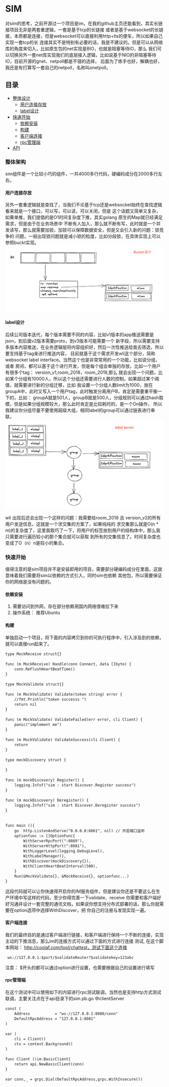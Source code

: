 # SIM
对sim的思考，之前开源过一个项目是im，在我的github主页还能看到，其实长链接项目无非是两套重逻辑，一套是基于tcp的长链接
或者是基于websocket的长链接，本质都是连接，但是websocket可以直接利用http+tls的便车，所以如果自己实现一套tcp的长
连接其实不是特别有必要的话，我是不建议的。但是可以从网络库的角度来切入，比如原生包的net实现是BIO，也就是阻塞等待IO，那么
我们可以切换另外一套net库实现我们的底层接入逻辑，比如说基于NIO的非阻塞等待IO，目前开源的gnet、netpoll都是不错的选择，
后面为了练手也好，解耦也好，我还是有打算写一套自己的netpoll，名称叫snetpoll。

## 目录
- [整体设计](##整体设计)
  - [用户连接存放](####用户连接存放)
  - [label设计](####label设计)
- [快速开始](##快速开始)
  - [依赖安装](####依赖安装)
  - [构建](####构建)
  - [客户端连接](####客户端连接)
  - [rpc管理端](####rpc管理)
 - [API](##API)

### 整体架构
sim组件是一个比较小巧的组件，一共4000多行代码，硬编码成分在2000多行左右，

#### 用户连接存放
另外一套重逻辑就是查找了，当我们不论基于tcp还是websocket始终在查找逻辑看来就是一个接口，可以写，可以读，可以关闭。但是
这个话题又简单又复杂，如果单推，我们提倡的是O1时间复杂度下推，其实golang 原生的Map就已经满足需求，但是由于在业务场景中
不断有人加入，那么就不断有写，此时就是一个并发读写，那么就需要加锁，加锁可以保障数据安全，但是又会引入新的问题：锁竞争的
问题，一般出现锁问题就是减小锁的粒度，比如分段锁，在具体实现上可以参照buckt实现。
![img](./images/img.png)

#### label设计
后续公司版本迭代，每个版本需要不同的内容，比如v1版本的app推送需要是json，到后面v2版本需要proto，到v3版本可能需要一个
新字段，所以需要支持多版本内容推送，在业务逻辑层将内容组织好，然后一次性推送给我去筛选，所以要支持基于tag来进行推送内容，
目前就基于这个需求开发wli这个部分，简称websocket label interface。当然这个也是非常常用的一个功能，比如说分组，或者
房间，都可以基于这个进行开发，但是每个组会单独的存放，比如一个用户有很多个tag： version_v1,room_2018，room_2019,那么
就会出现一个问题，比如某个分组有10000人，所以这个分组还需要进行人数的控制，如果超过某个阈值，就需要进行新的分组迁移，比如
我设置一个分组人数limit为1000，放在groupA中，此时又写入一个用户tag，此时触发分离用户B，肯定是需要重平衡一下的，比如：
groupA就是501人，groupB就是500人，分组规则可以通过hash取模，但是如果分组规模较大，那么此时肯定是比较耗时的，是一个On操作，
所以我建议你分组尽量不要使用超级大组，相同label的group可以通过链表进行串联，
![img](./images/img_1.png)



wli 出现后还会出现一个这样的问题：我需要给room_2018 且 version_v2的所有用户发送信息，这就是一个求交集的方案了，如果纯纯的
求交集那么就是O(n * m)的复杂度了，这里我取巧了一下，将用户的标签放到用户的结构体中，那么我只需要进行遍历较小的那个集合就可以获取
到所有的交集信息了。时间复杂度也变成了O（n）n是较小的集合。
### 快速开始
值得注意的是sim项目并不是安装即用的项目，需要部分硬编码成分在里面，这就意味着我们需要将sim以依赖的方式引入，同时sim也依赖
其他包，所以需要保证你的网络是没有问题的。
#### 依赖安装
1. 需要访问到外网，存在部分依赖用国内网络很难拉下来
2. 操作系统： 推荐Ubuntu

#### 构建
单独启动一个项目，将下面的内容拷贝到你的可执行程序中，引入涉及到的依赖，就可以直接run起来了。
````
type MockReceive struct{}

func (m MockReceive) Handle(conn Connect, data []byte) {
	conn.ReFlushHeartBeatTime()
}

type MockValidate struct{}

func (m MockValidate) Validate(token string) error {
	//fmt.Println("token successs ")
	return nil
}

func (m MockValidate) ValidateFailed(err error, cli Client) {
	panic("implement me")
}

func (m MockValidate) ValidateSuccess(cli Client) {
	return
}

type mockDiscovery struct {

}

func (m mockDiscovery) Register() {
	logging.Infof("sim : start Discover.Register success")
}

func (m mockDiscovery) Deregister() {
	logging.Infof("sim : start Discover.Deregister success")
}


func main (){
	go	http.ListenAndServe("0.0.0.0:6061", nil) // 开启端口监听
	optionfunc := []OptionFunc{
		WithServerRpcPort(":8089"),
		WithServerHttpPort(":8081"),
		WithLoggerLevel(logging.DebugLevel),
		WithLabelManager(),
		WithDiscover(mockDiscovery{}),
		WithClientHeartBeatInterval(500),
	}
	Run(&MockValidate{}, &MockReceive{}, optionfunc...)
}
````
这段代码就可以让你快速得开启你的IM服务组件，但是建议你还是不要这么在生产环境中写这样的代码，至少你得完善一下validate、receive
你需要和客户端好好沟通并设计一套完整的通讯文档，如果说你想支持分布式部署的话，那么你就需要在option选项中选择WithDiscover，把
你自己的注册与发现实现一遍。

#### 客户端连接
我们的最终目的是通过客户端进行链接，和客户端进行保持一个不断的连接，实现主动的下推消息，那么im的连接方式可以通过下面的方式进行连接
测试, 在这个脚本网站： http://coolaf.com/tool/chattest，测试下面这个连接
````
 ws://127.0.0.1:$port/$validateRouter?$validatekey=123abc
````
注意： $开头的都可以通过option进行设置，也需要根据自己的设置进行填写

#### rpc管理端
在这个测试中可以使用如下的内容进行rpc测试联调，当然也是支持http方式测试联调，主要关注点在于api目录下的sim.pb.go 中clientServer
````
const (
	Address           = "ws://127.0.0.1:8080/conn"
	DefaultRpcAddress = "127.0.0.1:8081"
)

var (
	cli = Client()
	ctx = context.Background()
)

func Client ()im.BasicClient{
	return api.NewBasicClient(conn)
}

var conn,_ = grpc.Dial(DefaultRpcAddress,grpc.WithInsecure())
````







